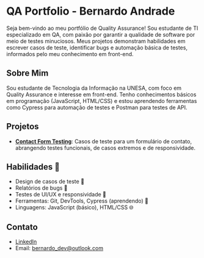 # QA Portfolio - Bernardo Andrade

Seja bem-vindo ao meu portfólio de Quality Assurance! Sou estudante de TI especializado em QA, com paixão por garantir a qualidade de software por meio de testes minuciosos. Meus projetos demonstram habilidades em escrever casos de teste, identificar bugs e automação básica de testes, informados pelo meu conhecimento em front-end.

## Sobre Mim

Sou estudante de Tecnologia da Informação na UNESA, com foco em Quality Assurance e interesse em front-end. Tenho conhecimentos básicos em programação (JavaScript, HTML/CSS) e estou aprendendo ferramentas como Cypress para automação de testes e Postman para testes de API.

## Projetos

- **[Contact Form Testing](projects/contact-form-tests/test-cases.md)**: Casos de teste para um formulário de contato, abrangendo testes funcionais, de casos extremos e de responsividade.
<!-- - **[Search Bar Testing](projects/search-bar-tests/test-cases.md)**: Casos de teste para uma funcionalidade de busca, com foco em usabilidade e tratamento de erros.  -->

## Habilidades 🚀

- Design de casos de teste 📝
- Relatórios de bugs 🐞
- Testes de UI/UX e responsividade 📱
- Ferramentas: Git, DevTools, Cypress (aprendendo) 🔧
- Linguagens: JavaScript (básico), HTML/CSS 🌐

## Contato

- [LinkedIn](https://www.linkedin.com/in/andradebernardo/)
- Email: <bernardo_dev@outlook.com>
